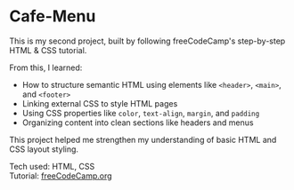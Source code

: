 # Cafe-Menu 

This is my second project, built by following freeCodeCamp's step-by-step HTML & CSS tutorial.

From this, I learned:
- How to structure semantic HTML using elements like `<header>`, `<main>`, and `<footer>`
- Linking external CSS to style HTML pages
- Using CSS properties like `color`, `text-align`, `margin`, and `padding`
- Organizing content into clean sections like headers and menus

This project helped me strengthen my understanding of basic HTML and CSS layout styling.

 Tech used: HTML, CSS  
 Tutorial: [freeCodeCamp.org](https://www.freecodecamp.org/)
